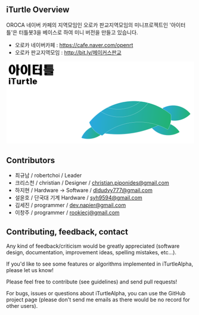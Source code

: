 ## iTurtle Overview
OROCA 네이버 카페의 지역모임인 오로카 판교지역모임의 미니프로젝트인 '아이터틀'은 터틀봇3을 베이스로 하여 미니 버전을 만들고 있습니다.
- 오로카 네이버카페 : https://cafe.naver.com/openrt
- 오로카 판교지역모임 : http://bit.ly/메이커스판교
  
![logo](./img/iTurtleLogo.png)



## Contributors
- 최규남 / robertchoi / Leader
- 크리스천 / christian / Designer / christian.piponides@gmail.com
- 하지현 / Hardware -> Software / dldudvy777@gmail.com
- 설윤호 / 단국대 기계 Hardware / syh9594@gmail.com
- 김세진 / programmer / dev.napier@gmail.com
- 이창주 / programmer / rookiecj@gmail.com


## Contributing, feedback, contact
Any kind of feedback/criticism would be greatly appreciated (software design, documentation, improvement ideas, spelling mistakes, etc...).

If you'd like to see some features or algorithms implemented in iTurtleAlpha, please let us know!

Please feel free to contribute (see guidelines) and send pull requests!

For bugs, issues or questions about iTurtleAlpha, you can use the GitHub project page (please don't send me emails as there would be no record for other users).

